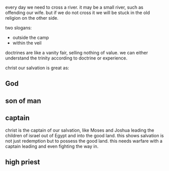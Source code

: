 every day we need to cross a river. it may be a small river, such as offending our wife.
but if we do not cross it we will be stuck in the old religion on the other side.

two slogans:
- outside the camp
- within the veil

doctrines are like a vanity fair, selling nothing of value. we can either understand the trinity according to doctrine or experience.

christ our salvation is great as:

## God

## son of man

## captain
christ is the captain of our salvation, like Moses and Joshua leading the children of israel out of Egypt and into the good land. this shows salvation is not just redemption but to possess the good land. this needs warfare with a captain leading and even fighting the way in.

## high priest
